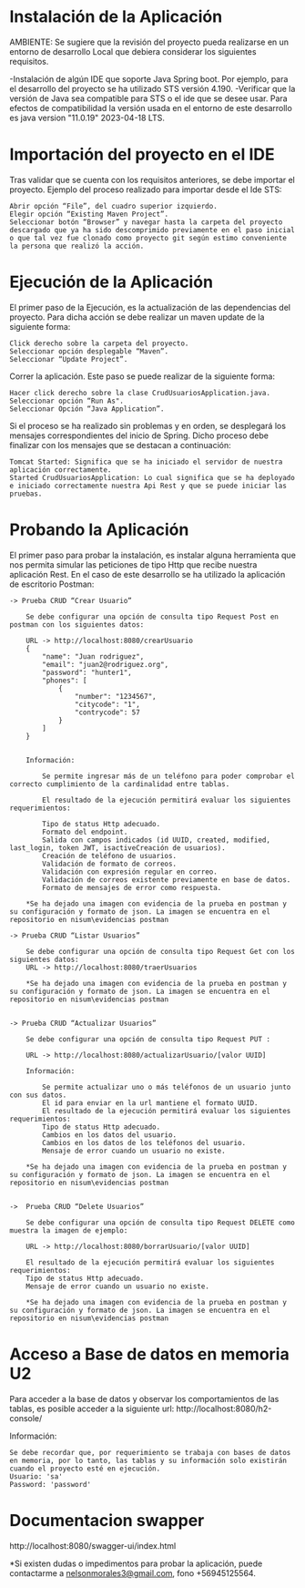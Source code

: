 
Instalación de la Aplicación
============================

AMBIENTE:
Se sugiere que la revisión del proyecto pueda realizarse en un entorno de desarrollo Local que debiera considerar los siguientes requisitos. 

-Instalación de algún IDE que soporte Java Spring boot. Por ejemplo, para el desarrollo del proyecto se ha utilizado STS versión 4.190.
-Verificar que la versión de Java sea compatible para STS o el ide que se desee usar. Para efectos de compatibilidad la versión usada en el entorno de este desarrollo es java version "11.0.19" 2023-04-18 LTS. 




Importación del proyecto en el IDE
==================================

Tras validar que se cuenta con los requisitos anteriores, se debe importar el proyecto. Ejemplo del proceso realizado para importar desde el Ide STS: 

    Abrir opción “File”, del cuadro superior izquierdo. 
    Elegir opción “Existing Maven Project”. 
    Seleccionar botón “Browser” y navegar hasta la carpeta del proyecto descargado que ya ha sido descomprimido previamente en el paso inicial o que tal vez fue clonado como proyecto git según estimo conveniente la persona que realizó la acción. 




Ejecución de la Aplicación 
===========================

El primer paso de la Ejecución, es la actualización de las dependencias del proyecto. Para dicha acción se debe realizar un maven update de la siguiente forma: 

    Click derecho sobre la carpeta del proyecto. 
    Seleccionar opción desplegable “Maven”. 
    Seleccionar “Update Project”. 

Correr la aplicación. Este paso se puede realizar de la siguiente forma: 

    Hacer click derecho sobre la clase CrudUsuariosApplication.java. 
    Seleccionar opción “Run As".
    Seleccionar Opción “Java Application”. 
	
Si el proceso se ha realizado sin problemas y en orden, se desplegará los mensajes correspondientes del inicio de Spring. Dicho proceso debe finalizar con los mensajes que se destacan a continuación: 

    Tomcat Started: Significa que se ha iniciado el servidor de nuestra aplicación correctamente. 
    Started CrudUsuariosApplication: Lo cual significa que se ha deployado e iniciado correctamente nuestra Api Rest y que se puede iniciar las pruebas. 
	
	
	
	
Probando la Aplicación 
======================
El primer paso para probar la instalación, es instalar alguna herramienta que nos permita simular las peticiones de tipo Http que recibe nuestra aplicación Rest. En el caso de este desarrollo se ha utilizado la aplicación de escritorio Postman: 
	
	
	-> Prueba CRUD “Crear Usuario”  

		Se debe configurar una opción de consulta tipo Request Post en postman con los siguientes datos: 

		URL -> http://localhost:8080/crearUsuario 
		{
			"name": "Juan rodriguez",
			"email": "juan2@rodriguez.org",
			"password": "hunter1",
			"phones": [
				{
					"number": "1234567",
					"citycode": "1",
					"contrycode": 57
				}
			]
		}
		
	 
		Información: 

			Se permite ingresar más de un teléfono para poder comprobar el correcto cumplimiento de la cardinalidad entre tablas. 
			
			El resultado de la ejecución permitirá evaluar los siguientes requerimientos: 

			Tipo de status Http adecuado. 
			Formato del endpoint. 
			Salida con campos indicados (id UUID, created, modified, last_login, token JWT, isactiveCreación de usuarios). 
			Creación de teléfono de usuarios. 
			Validación de formato de correos. 
			Validación con expresión regular en correo. 
			Validación de correos existente previamente en base de datos. 
			Formato de mensajes de error como respuesta. 
			
		*Se ha dejado una imagen con evidencia de la prueba en postman y su configuración y formato de json. La imagen se encuentra en el repositorio en nisum\evidencias postman
	
	-> Prueba CRUD “Listar Usuarios” 
	
		Se debe configurar una opción de consulta tipo Request Get con los siguientes datos: 
		URL -> http://localhost:8080/traerUsuarios 
		
		*Se ha dejado una imagen con evidencia de la prueba en postman y su configuración y formato de json. La imagen se encuentra en el repositorio en nisum\evidencias postman

		
	-> Prueba CRUD “Actualizar Usuarios” 

		Se debe configurar una opción de consulta tipo Request PUT : 

		URL -> http://localhost:8080/actualizarUsuario/[valor UUID]

		Información: 

			Se permite actualizar uno o más teléfonos de un usuario junto con sus datos. 
			El id para enviar en la url mantiene el formato UUID. 
			El resultado de la ejecución permitirá evaluar los siguientes requerimientos: 
			Tipo de status Http adecuado. 
			Cambios en los datos del usuario. 
			Cambios en los datos de los teléfonos del usuario. 
			Mensaje de error cuando un usuario no existe. 

		*Se ha dejado una imagen con evidencia de la prueba en postman y su configuración y formato de json. La imagen se encuentra en el repositorio en nisum\evidencias postman


	->	Prueba CRUD “Delete Usuarios” 

		Se debe configurar una opción de consulta tipo Request DELETE como muestra la imagen de ejemplo: 

		URL -> http://localhost:8080/borrarUsuario/[valor UUID]

		El resultado de la ejecución permitirá evaluar los siguientes requerimientos: 
		Tipo de status Http adecuado. 
		Mensaje de error cuando un usuario no existe. 
 
 		*Se ha dejado una imagen con evidencia de la prueba en postman y su configuración y formato de json. La imagen se encuentra en el repositorio en nisum\evidencias postman

 
 
Acceso a Base de datos en memoria U2 
====================================

Para acceder a la base de datos y observar los comportamientos de las tablas, es posible acceder a la siguiente url: http://localhost:8080/h2-console/ 

Información: 

    Se debe recordar que, por requerimiento se trabaja con bases de datos en memoria, por lo tanto, las tablas y su información solo existirán cuando el proyecto esté en ejecución. 
	Usuario: 'sa'
	Password: 'password'

Documentacion swapper
=====================
http://localhost:8080/swagger-ui/index.html
	
*Si existen dudas o impedimentos para probar la aplicación, puede contactarme a nelsonmorales3@gmail.com, fono +56945125564.
